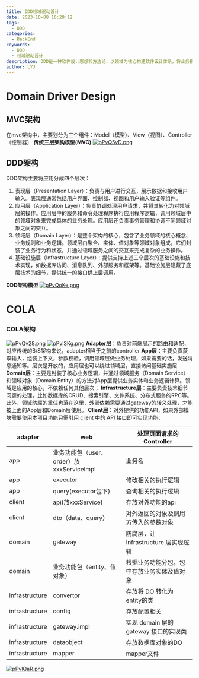 ```yaml
---
title: DDD领域驱动设计
date: 2023-10-08 16:29:12
tags:
  - DDD
categories:
  - BackEnd
keywords:
  - DDD
  - 领域驱动设计
description: DDD是一种软件设计思想和方法论，以领域为核心构建软件设计体系，将业务模型抽象成领域模型进行拆解和封装。
author: LYJ
---
```

# Domain Driver Design
## MVC架构
在mvc架构中，主要划分为三个组件：Model（模型）、View（视图）、Controller（控制器）
**传统三层架构模型(MVC)** [![pPvQ5vD.png](https://z1.ax1x.com/2023/10/08/pPvQ5vD.png)](https://imgse.com/i/pPvQ5vD)

## DDD架构
DDD架构主要将应用分成四个层次：

1. 表现层（Presentation Layer）：负责与用户进行交互，展示数据和接收用户输入。表现层通常包括用户界面、控制器、视图和用户输入验证等组件。
2. 应用层（Application Layer）：负责协调处理用户请求，并将其转化为对领域层的操作。应用层中的服务和命令处理程序执行应用程序逻辑，调用领域层中的领域对象来完成具体的业务处理。应用层还负责事务管理和协调不同领域对象之间的交互。
3. 领域层（Domain Layer）：是整个架构的核心，包含了业务领域的核心概念、业务规则和业务逻辑。领域层由聚合、实体、值对象等领域对象组成，它们封装了业务行为和状态，并通过领域服务之间的交互来完成复杂的业务操作。
4. 基础设施层（Infrastructure Layer）：提供支持上述三个层次的基础设施和技术实现，如数据库访问、消息队列、外部服务和框架等。基础设施层隐藏了底层技术的细节，提供统一的接口供上层调用。

**DDD架构模型**
[![pPvQoKe.png](https://z1.ax1x.com/2023/10/08/pPvQoKe.png)](https://imgse.com/i/pPvQoKe)

# COLA
### COLA架构
[![pPvQv28.png](https://z1.ax1x.com/2023/10/08/pPvQv28.png)](https://imgse.com/i/pPvQv28) [![pPvlSKg.png](https://z1.ax1x.com/2023/10/08/pPvlSKg.png)](https://imgse.com/i/pPvlSKg)
**Adapter层**：负责对前端展示的路由和适配，对应传统的B/S架构来说，adapter相当于之前的controller **App层**：主要负责获取输入，组装上下文，参数校验，调用领域层做业务处理，如果需要的话，发送消息通知等。层次是开放的，应用层也可以绕过领域层，直接访问基础实施层
**Domain层**：主要是封装了核心业务逻辑，并通过领域服务（Domain Service）和领域对象（Domain Entity）的方法对App层提供业务实体和业务逻辑计算。领域是应用的核心，不依赖任何其他层次； **Infrastructure层**：主要负责技术细节问题的处理，比如数据库的CRUD、搜索引擎、文件系统、分布式服务的RPC等。此外，领域防腐的重任也落在这里，外部依赖需要通过gateway的转义处理，才能被上面的App层和Domain层使用。 **Client层**：对外提供的功能API，如果外部模块需要使用本项目功能只需引用 client 中的 API 接口即可实现功能、

| adapter | web | 处理页面请求的Controller |
| --- | --- | --- |
| app | 业务功能包（user、order）放xxxServiceImpl | 业务名 |
| app | executor | 修改相关的执行逻辑 |
| app | query(executor包下) | 查询相关的执行逻辑 |
| client | api(放xxxService) | 存放对外功能的api |
| client | dto（data、query） | 对外返回的对象及调用方传入的参数对象 |
| domain | gateway | 防腐层，让 Infrastructure 层实现逻辑 |
| domain | 业务功能包（entity、值对象） | 根据业务功能分包，包中存放业务实体及值对象 |
| infrastructure | convertor | 存放将 DO 转化为 entity的类 |
| infrastructure | config | 存放配置相关 |
| infrastructure | gateway.impl | 实现 domain 层的 gateway 接口的实现类 |
| infrastructure | dataobject | 存放数据库对象的DO |
| infrastructure | mapper | mapper文件 |

[![pPvlQaR.png](https://z1.ax1x.com/2023/10/08/pPvlQaR.png)](https://imgse.com/i/pPvlQaR)
